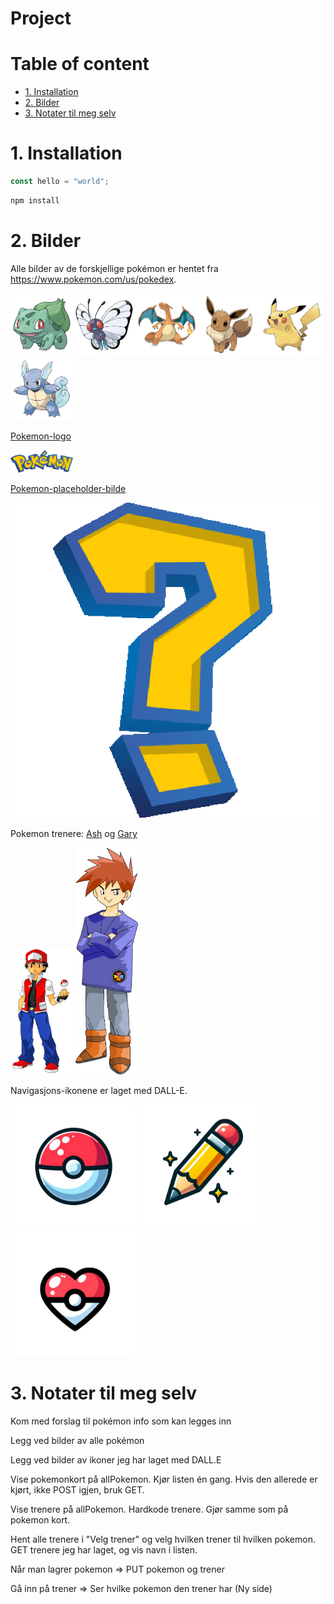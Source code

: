 # Project <!-- omit in toc -->

# Table of content <!-- omit in toc -->

- [1. Installation](#1-installation)
- [2. Bilder](#2-bilder)
- [3. Notater til meg selv](#3-notater-til-meg-selv)

# 1. Installation

```js
const hello = "world";
```

```bash
npm install
```

# 2. Bilder

Alle bilder av de forskjellige pokémon er hentet fra https://www.pokemon.com/us/pokedex.

<img src="src/assets/graphics/bulbasaur.png" width="100"><img src="src/assets/graphics/butterfree.png" width="100"><img src="src/assets/graphics/charizard.png" width="100"><img src="src/assets/graphics/eevee.png" width="100"><img src="src/assets/graphics/pikachu.png" width="100"><img src="src/assets/graphics/wartortle.png" width="100">

[Pokemon-logo](https://www.pngegg.com/en/png-wpzwe)

<img src="src/assets/graphics/logo.png" width="100">

[Pokemon-placeholder-bilde](https://www.google.com/search?sca_esv=584551767&rlz=1C5CHFA_enNO1019NO1020&hl=no&sxsrf=AM9HkKm7KbqGKYbwRQEagmyG9EiGeVzcxg:1700652464270&q=pokemon+question+mark+png&tbm=isch&source=lnms&sa=X&ved=2ahUKEwjgn5OQwNeCAxVtFBAIHX3OB2MQ0pQJegQICxAB&biw=1440&bih=790&dpr=2#imgrc=AWkiklilCU9zEM)

<img src="src/assets/graphics/pokemonPlaceholder.png" witdh="100">

Pokemon trenere: [Ash](https://www.pngwing.com/en/free-png-mtzss) og [Gary](https://www.pngwing.com/en/free-png-tmrpw)

<img src="/src/assets/graphics/ash-ketchum.png" width="100"> <img src="src/assets/graphics/gary-oak.png" width="100">

Navigasjons-ikonene er laget med DALL-E.

<img src="src/assets/graphics/pokemonball.png" width="200"> <img src="src/assets/graphics/pokemonPencil.png" width="200"> <img src="src/assets/graphics/pokemonFavorite.png" width="200">

# 3. Notater til meg selv

Kom med forslag til pokémon info som kan legges inn

Legg ved bilder av alle pokémon

Legg ved bilder av ikoner jeg har laget med DALL.E


Vise pokemonkort på allPokemon.
Kjør listen én gang. Hvis den allerede er kjørt, ikke POST igjen, bruk GET.

Vise trenere på allPokemon.
Hardkode trenere. Gjør samme som på pokemon kort.

Hent alle trenere i "Velg trener" og velg hvilken trener til hvilken pokemon.
GET trenere jeg har laget, og vis navn i listen.

Når man lagrer pokemon => PUT pokemon og trener

Gå inn på trener => Ser hvilke pokemon den trener har
(Ny side)